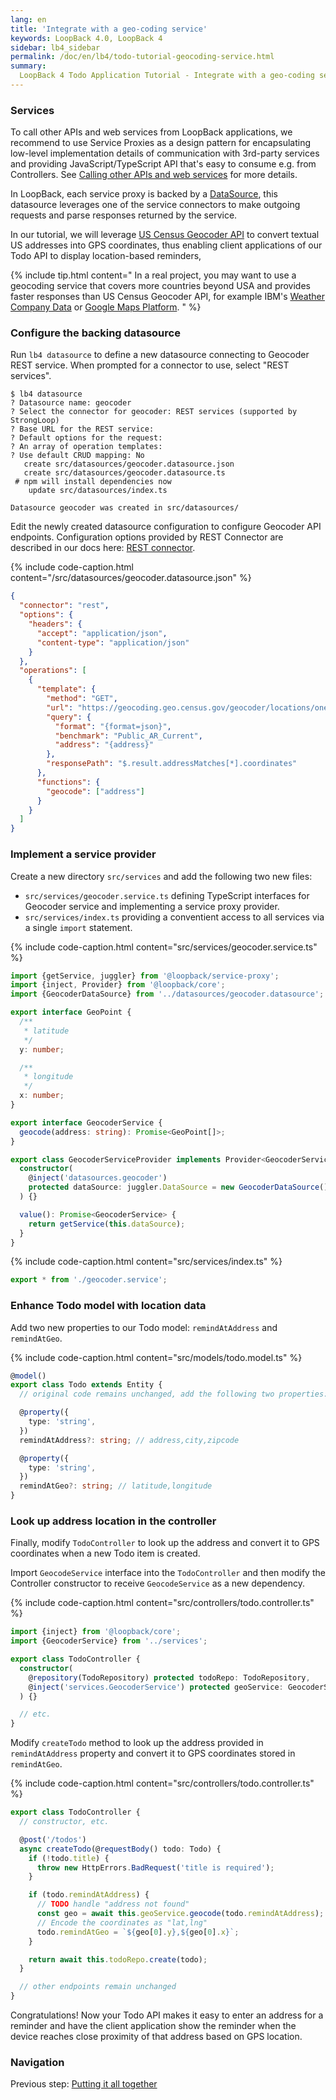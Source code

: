 ```yaml
---
lang: en
title: 'Integrate with a geo-coding service'
keywords: LoopBack 4.0, LoopBack 4
sidebar: lb4_sidebar
permalink: /doc/en/lb4/todo-tutorial-geocoding-service.html
summary:
  LoopBack 4 Todo Application Tutorial - Integrate with a geo-coding service
---
```


### Services

To call other APIs and web services from LoopBack applications, we recommend to
use Service Proxies as a design pattern for encapsulating low-level
implementation details of communication with 3rd-party services and providing
JavaScript/TypeScript API that's easy to consume e.g. from Controllers. See
[Calling other APIs and web services](./Calling-other-APIs-and-web-services.md)
for more details.

In LoopBack, each service proxy is backed by a
[DataSource](./todo-tutorial-datasource.md), this datasource leverages one of
the service connectors to make outgoing requests and parse responses returned by
the service.

In our tutorial, we will leverage
[US Census Geocoder API](https://geocoding.geo.census.gov/geocoder/) to convert
textual US addresses into GPS coordinates, thus enabling client applications of
our Todo API to display location-based reminders,

{% include tip.html content="
In a real project, you may want to use a geocoding service that covers more
countries beyond USA and provides faster responses than US Census Geocoder API,
for example IBM's [Weather Company Data](https://console.bluemix.net/catalog/services/weather-company-data)
or [Google Maps Platform](https://developers.google.com/maps/documentation/geocoding).
" %}

### Configure the backing datasource

Run `lb4 datasource` to define a new datasource connecting to Geocoder REST
service. When prompted for a connector to use, select "REST services".

```
$ lb4 datasource
? Datasource name: geocoder
? Select the connector for geocoder: REST services (supported by StrongLoop)
? Base URL for the REST service:
? Default options for the request:
? An array of operation templates:
? Use default CRUD mapping: No
   create src/datasources/geocoder.datasource.json
   create src/datasources/geocoder.datasource.ts
 # npm will install dependencies now
    update src/datasources/index.ts

Datasource geocoder was created in src/datasources/
```

Edit the newly created datasource configuration to configure Geocoder API
endpoints. Configuration options provided by REST Connector are described in our
docs here: [REST connector](/doc/en/lb3/REST-connector.html).

{% include code-caption.html content="/src/datasources/geocoder.datasource.json" %}

```json
{
  "connector": "rest",
  "options": {
    "headers": {
      "accept": "application/json",
      "content-type": "application/json"
    }
  },
  "operations": [
    {
      "template": {
        "method": "GET",
        "url": "https://geocoding.geo.census.gov/geocoder/locations/onelineaddress",
        "query": {
          "format": "{format=json}",
          "benchmark": "Public_AR_Current",
          "address": "{address}"
        },
        "responsePath": "$.result.addressMatches[*].coordinates"
      },
      "functions": {
        "geocode": ["address"]
      }
    }
  ]
}
```

### Implement a service provider

Create a new directory `src/services` and add the following two new files:

- `src/services/geocoder.service.ts` defining TypeScript interfaces for Geocoder
  service and implementing a service proxy provider.
- `src/services/index.ts` providing a conventient access to all services via a
  single `import` statement.

{% include code-caption.html content="src/services/geocoder.service.ts" %}

```ts
import {getService, juggler} from '@loopback/service-proxy';
import {inject, Provider} from '@loopback/core';
import {GeocoderDataSource} from '../datasources/geocoder.datasource';

export interface GeoPoint {
  /**
   * latitude
   */
  y: number;

  /**
   * longitude
   */
  x: number;
}

export interface GeocoderService {
  geocode(address: string): Promise<GeoPoint[]>;
}

export class GeocoderServiceProvider implements Provider<GeocoderService> {
  constructor(
    @inject('datasources.geocoder')
    protected dataSource: juggler.DataSource = new GeocoderDataSource(),
  ) {}

  value(): Promise<GeocoderService> {
    return getService(this.dataSource);
  }
}
```

{% include code-caption.html content="src/services/index.ts" %}

```ts
export * from './geocoder.service';
```

### Enhance Todo model with location data

Add two new properties to our Todo model: `remindAtAddress` and `remindAtGeo`.

{% include code-caption.html content="src/models/todo.model.ts" %}

```ts
@model()
export class Todo extends Entity {
  // original code remains unchanged, add the following two properties:

  @property({
    type: 'string',
  })
  remindAtAddress?: string; // address,city,zipcode

  @property({
    type: 'string',
  })
  remindAtGeo?: string; // latitude,longitude
}
```

### Look up address location in the controller

Finally, modify `TodoController` to look up the address and convert it to GPS
coordinates when a new Todo item is created.

Import `GeocodeService` interface into the `TodoController` and then modify the
Controller constructor to receive `GeocodeService` as a new dependency.

{% include code-caption.html content="src/controllers/todo.controller.ts" %}

```ts
import {inject} from '@loopback/core';
import {GeocoderService} from '../services';

export class TodoController {
  constructor(
    @repository(TodoRepository) protected todoRepo: TodoRepository,
    @inject('services.GeocoderService') protected geoService: GeocoderService,
  ) {}

  // etc.
}
```

Modify `createTodo` method to look up the address provided in `remindAtAddress`
property and convert it to GPS coordinates stored in `remindAtGeo`.

{% include code-caption.html content="src/controllers/todo.controller.ts" %}

```ts
export class TodoController {
  // constructor, etc.

  @post('/todos')
  async createTodo(@requestBody() todo: Todo) {
    if (!todo.title) {
      throw new HttpErrors.BadRequest('title is required');
    }

    if (todo.remindAtAddress) {
      // TODO handle "address not found"
      const geo = await this.geoService.geocode(todo.remindAtAddress);
      // Encode the coordinates as "lat,lng"
      todo.remindAtGeo = `${geo[0].y},${geo[0].x}`;
    }

    return await this.todoRepo.create(todo);
  }

  // other endpoints remain unchanged
}
```

Congratulations! Now your Todo API makes it easy to enter an address for a
reminder and have the client application show the reminder when the device
reaches close proximity of that address based on GPS location.

### Navigation

Previous step: [Putting it all together](todo-tutorial-putting-it-together.md)
